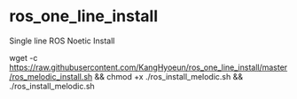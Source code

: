 # ros_one_line_install

Single line ROS Noetic Install

wget -c https://raw.githubusercontent.com/KangHyoeun/ros_one_line_install/master/ros_melodic_install.sh && chmod +x ./ros_install_melodic.sh && ./ros_install_melodic.sh
